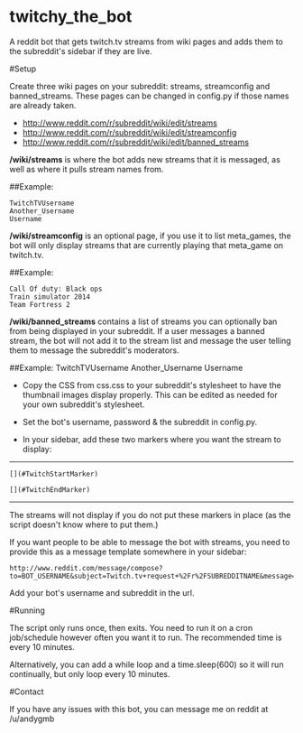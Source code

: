 twitchy_the_bot
===============

A reddit bot that gets twitch.tv streams from wiki pages and adds them to the subreddit's sidebar if they are live. 

#Setup

Create three wiki pages on your subreddit: streams, streamconfig and banned_streams. These pages can be changed in config.py if those names are already taken. 

* http://www.reddit.com/r/subreddit/wiki/edit/streams
* http://www.reddit.com/r/subreddit/wiki/edit/streamconfig
* http://www.reddit.com/r/subreddit/wiki/edit/banned_streams

**/wiki/streams** is where the bot adds new streams that it is messaged, as well as where it pulls stream names from. 

##Example:

    TwitchTVUsername
    Another_Username
    Username

**/wiki/streamconfig** is an optional page, if you use it to list meta_games, the bot will only display streams that are currently playing that meta_game on twitch.tv.

##Example:

    Call Of duty: Black ops
    Train simulator 2014
    Team Fortress 2

**/wiki/banned_streams** contains a list of streams you can optionally ban from being displayed in your subreddit. If a user messages a banned stream, the bot will not add it to the stream list and message the user telling them to message the subreddit's moderators.

##Example:
    TwitchTVUsername
    Another_Username
    Username


* Copy the CSS from css.css to your subreddit's stylesheet to have the thumbnail images display properly. This can be edited as needed for your own subreddit's stylesheet. 

* Set the bot's username, password & the subreddit in config.py. 

* In your sidebar, add these two markers where you want the stream to display:

---
    [](#TwitchStartMarker)

    [](#TwitchEndMarker)

---


The streams will not display if you do not put these markers in place (as the script doesn't know where to put them.)

If you want people to be able to message the bot with streams, you need to provide this as a message template somewhere in your sidebar:

    http://www.reddit.com/message/compose?to=BOT_USERNAME&subject=Twitch.tv+request+%2Fr%2FSUBREDDITNAME&message=http%3A%2F%2Fwww.twitch.tv%2FUSERNAMEHERE

Add your bot's username and subreddit in the url. 

#Running

The script only runs once, then exits. You need to run it on a cron job/schedule however often you want it to run. The recommended time is every 10 minutes. 

Alternatively, you can add a while loop and a time.sleep(600) so it will run continually, but only loop every 10 minutes.

#Contact 

If you have any issues with this bot, you can message me on reddit at /u/andygmb